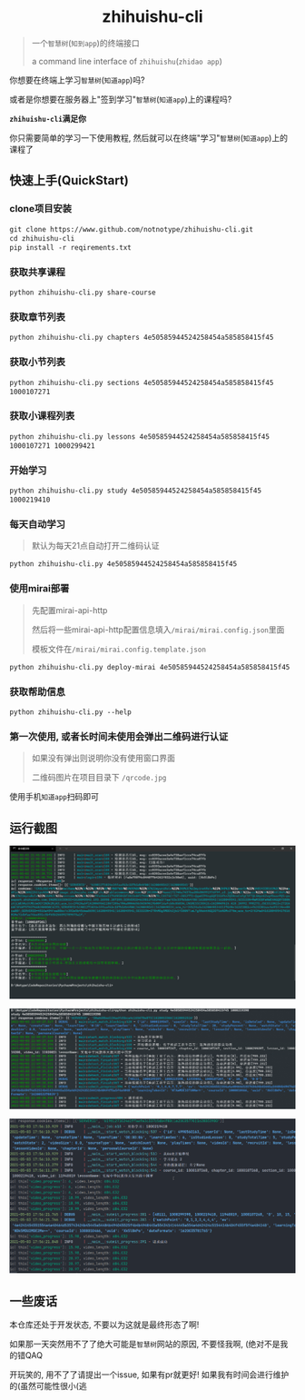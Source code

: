 <h1 align="center">zhihuishu-cli</h1>

> 一个`智慧树`(`知到app`)的终端接口
>
> a command line interface of `zhihuishu`(`zhidao app`)

你想要在终端上学习`智慧树`(`知道app`)吗?

或者是你想要在服务器上"签到学习"`智慧树`(`知道app`)上的课程吗?

**`zhihuishu-cli`满足你**

你只需要简单的学习一下使用教程, 然后就可以在终端"学习"`智慧树`(`知道app`)上的课程了

## 快速上手(QuickStart)

### clone项目安装

```shell
git clone https://www.github.com/notnotype/zhihuishu-cli.git
cd zhihuishu-cli
pip install -r reqirements.txt
```

### 获取共享课程

```shell
python zhihuishu-cli.py share-course
```

### 获取章节列表

```shell
python zhihuishu-cli.py chapters 4e50585944524258454a585858415f45
```

### 获取小节列表

```shell
python zhihuishu-cli.py sections 4e50585944524258454a585858415f45 1000107271
```

### 获取小课程列表

```shell
python zhihuishu-cli.py lessons 4e50585944524258454a585858415f45 1000107271 1000299421
```

### 开始学习

```shell
python zhihuishu-cli.py study 4e50585944524258454a585858415f45 1000219410
```

### 每天自动学习

> 默认为每天21点自动打开二维码认证

```shell
python zhihuishu-cli.py 4e50585944524258454a585858415f45
```

### 使用mirai部署

> 先配置mirai-api-http
> 
> 然后将一些mirai-api-http配置信息填入`/mirai/mirai.config.json`里面
> 
> 模板文件在`/mirai/mirai.config.template.json`

```shell
python zhihuishu-cli.py deploy-mirai 4e50585944524258454a585858415f45
```

### 获取帮助信息

```shell
python zhihuishu-cli.py --help
```

### 第一次使用, 或者长时间未使用会弹出二维码进行认证

> 如果没有弹出则说明你没有使用窗口界面
>
> 二维码图片在项目目录下 `/qrcode.jpg`

使用手机`知道app`扫码即可

## 运行截图

![运行截图](./images/chapter.png)

![运行截图](./images/start_study.png)

![运行截图](./images/img.png)

## 一些废话

本仓库还处于开发状态, 不要以为这就是最终形态了啊!

如果那一天突然用不了了绝大可能是`智慧树`网站的原因, 不要怪我啊, (绝对不是我的错QAQ

开玩笑的, 用不了了请提出一个issue, 如果有pr就更好! 如果我有时间会进行维护的(虽然可能性很小(逃
